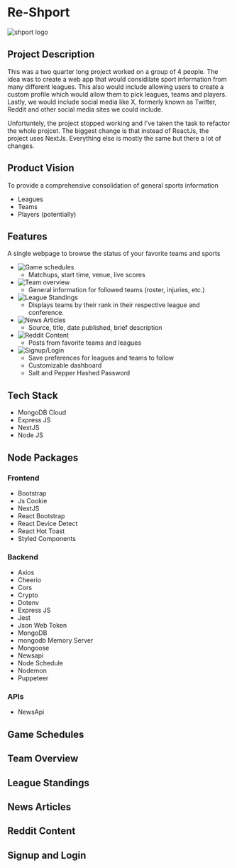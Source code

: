 # Re-Shport
![shport logo]()

## Project Description
This was a two quarter long project worked on a group of 4 people. The idea was to create a web app that would considilate sport information 
from many different leagues. This also would include allowing users to create a custom profile which would allow them to pick leagues, teams and players. 
Lastly, we would include social media like X, formerly known as Twitter, Reddit and other social media sites we could include.

Unfortuntely, the project stopped working and I've taken the task to refactor the whole projcet. The biggest change is that instead of ReactJs, the project uses NextJs. Everything else is mostly the same but there a lot of changes.

## Product Vision
To provide a comprehensive consolidation of general sports information
- Leagues
- Teams
- Players (potentially)

## Features
A single webpage to browse the status of your favorite teams and sports
- ![Game schedules](#Game-Schedules)
  - Matchups, start time, venue, live scores
- ![Team overview](#Team-Overview)
  - General information for followed teams (roster, injuries, etc.)
- ![League Standings](#League-Standings)
  - Displays teams by their rank in their respective league and conference.
- ![News Articles](#News-Articles)
  - Source, title, date published, brief description
- ![Reddit Content](#Reddit-Content)
  - Posts from favorite teams and leagues
- ![Signup/Login](#Signup-and-Login)
    - Save preferences for leagues and teams to follow
    - Customizable dashboard
    - Salt and Pepper Hashed Password

## Tech Stack 
- MongoDB Cloud
- Express JS
- NextJS
- Node JS

## Node Packages
### Frontend
- Bootstrap
- Js Cookie
- NextJS 
- React Bootstrap
- React Device Detect
- React Hot Toast
- Styled Components
### Backend
- Axios
- Cheerio
- Cors
- Crypto
- Dotenv
- Express JS
- Jest
- Json Web Token
- MongoDB
- mongodb Memory Server
- Mongoose
- Newsapi
- Node Schedule
- Nodemon
- Puppeteer

### APIs
- NewsApi

## Game Schedules
## Team Overview
## League Standings
## News Articles
## Reddit Content
## Signup and Login
